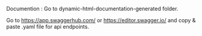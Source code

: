Documention : Go to dynamic-html-documentation-generated folder.

Go to https://app.swaggerhub.com/ or https://editor.swagger.io/ and copy & paste .yaml file for api endpoints.
